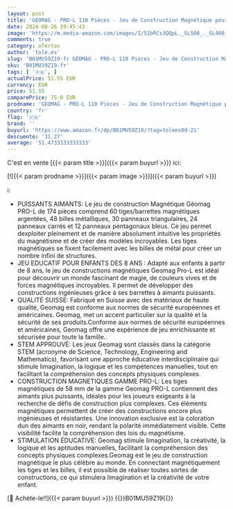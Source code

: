 ```yaml
---
layout: post
title: 'GEOMAG - PRO-L 110 Pièces - Jeu de Construction Magnétique pour Enfants dès 8 Ans - Fabrication Suisse - Blocs Construction avec 36 Tiges Argentées 30 Billes 44 Panneaux Bleu - Aimants Puissants-STEM'
date: 2024-08-26 19:45:43
image: 'https://m.media-amazon.com/images/I/51bRCs3QQpL._SL500_._SL400_.jpg'
comments: true
category: ofertas
author: 'tole.es'
slug: 'B01MU59Z19-fr GEOMAG - PRO-L 110 Pièces - Jeu de Construction Magnétique...'
sku: 'B01MU59Z19-fr'
tags: [ '🇫🇷', ]
actualPrice: 51.55 EUR
currency: EUR
price: 51.55
comparePrice: 75.0 EUR
prodname: 'GEOMAG - PRO-L 110 Pièces - Jeu de Construction Magnétique pour Enfants dès 8 Ans - Fabrication Suisse - Blocs Construction avec 36 Tiges Argentées 30 Billes 44 Panneaux Bleu - Aimants Puissants-STEM'
country: 'fr'
flag: '🇫🇷'
brand: ''
buyurl: 'https://www.amazon.fr/dp/B01MU59Z19/?tag=tolees0d-21'
descuento: '31.27'
average: '51.4733333333333'
---
```


C'est en vente [{{< param title >}}]({{< param buyurl >}}) ici:

[![{{< param prodname >}}]({{< param image >}})]({{< param buyurl >}})

ℹ️:

- PUISSANTS AIMANTS: Le jeu de construction Magnétique Géomag PRO-L de 174 pièces comprend 60 tiges/barrettes magnétiques argentées, 48 billes métalliques, 30 panneaux triangulaires, 24 panneaux carrés et 12 panneaux pentagonaux bleus. Ce jeu permet dexploiter pleinement et de manière absolument intuitive les propriétés du magnétisme et de créer des modèles incroyables. Les tiges magnétiques se fixent facilement avec les billes de métal pour créer un nombre infini de structures.
- JEU EDUCATIF POUR ENFANTS DES 8 ANS : Adapté aux enfants à partir de 8 ans, le jeu de constructions magnétiques Geomag Pro-L est idéal pour découvrir un monde fascinant de magie, de couleurs vives et de forces magnétiques incroyables. Il permet de développer des constructions ingénieuses grâce à ses barrettes à aimants puissants.
- QUALITÉ SUISSE: Fabriqué en Suisse avec des matériaux de haute qualité, Geomag est conforme aux normes de sécurité européennes et américaines. Geomag, met un accent particulier sur la qualité et la sécurité de ses produits.Conforme aux normes de sécurité européennes et américaines, Geomag offre une expérience de jeu enrichissante et sécurisée pour toute la famille..
- STEM APPROUVÉ: Les jeux Geomag sont classés dans la catégorie STEM (acronyme de Science, Technology, Engineering and Mathematics), favorisant une approche éducative interdisciplinaire qui stimule limagination, la logique et les compétences manuelles, tout en facilitant la compréhension des concepts physiques complexes.
- CONSTRUCTION MAGNETIQUES GAMME PRO-L: Les tiges magnétiques de 58 mm de la gamme Geomag PRO-L contiennent des aimants plus puissants, idéales pour les joueurs exigeants à la recherche de défis de construction plus complexes. Ces éléments magnétiques permettent de créer des constructions encore plus ingénieuses et résistantes. Une innovation exclusive est la coloration dun des aimants en noir, rendant la polarité immédiatement visible. Cette visibilité facilite la compréhension des lois du magnétisme.
- STIMULATION ÉDUCATIVE: Geomag stimule limagination, la créativité, la logique et les aptitudes manuelles, facilitant la compréhension des concepts physiques complexes.Geomag est le jeu de construction magnétique le plus célèbre au monde. En connectant magnétiquement les tiges et les billes, il est possible de réaliser toutes sortes de constructions, ce qui stimulera limagination et la créativité de votre enfant.

[🛒 Achète-le!!]({{< param buyurl >}})
{{<world>}}B01MU59Z19{{</world>}}
